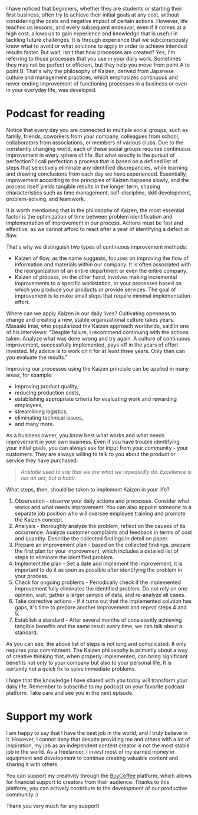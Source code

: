 I have noticed that beginners, whether they are students or starting their first business, often try to achieve their initial goals at any cost, without considering the costs and negative impact of certain actions. However, life teaches us lessons, and every subsequent endeavor, even if it comes at a high cost, allows us to gain experience and knowledge that is useful in tackling future challenges. It is through experience that we subconsciously know what to avoid or what solutions to apply in order to achieve intended results faster. But wait, isn't that how processes are created? Yes, I'm referring to those processes that you use in your daily work. Sometimes they may not be perfect or efficient, but they help you move from point A to point B. That's why the philosophy of Kaizen, derived from Japanese culture and management practices, which emphasizes continuous and never-ending improvement of functioning processes in a business or even in your everyday life, was developed.


Podcast for reading
===================

Notice that every day you are connected to multiple social groups, such as family, friends, coworkers from your company, colleagues from school, collaborators from associations, or members of various clubs. Due to the constantly changing world, each of these social groups requires continuous improvement in every sphere of life. But what exactly is the pursuit of perfection? I call perfection a process that is based on a defined list of steps that selectively eliminate any identified discrepancies, while learning and drawing conclusions from each day we have experienced. Essentially, improvement according to the principles of Kaizen happens slowly, and the process itself yields tangible results in the longer term, shaping characteristics such as time management, self-discipline, skill development, problem-solving, and teamwork.

It is worth mentioning that in the philosophy of Kaizen, the most essential factor is the optimization of time between problem identification and implementation of improvement in our process. Actions must be fast and effective, as we cannot afford to react after a year of identifying a defect or flaw.

That's why we distinguish two types of continuous improvement methods:

*   Kaizen of flow, as the name suggests, focuses on improving the flow of information and materials within our company. It is often associated with the reorganization of an entire department or even the entire company.
*   Kaizen of process, on the other hand, involves making incremental improvements to a specific workstation, or your processes based on which you produce your products or provide services. The goal of improvement is to make small steps that require minimal implementation effort.

Where can we apply Kaizen in our daily lives? Cultivating openness to change and creating a new, stable organizational culture takes years. Masaaki Imai, who popularized the Kaizen approach worldwide, said in one of his interviews: "Despite failure, I recommend continuing with the actions taken. Analyze what was done wrong and try again. A culture of continuous improvement, successfully implemented, pays off in the years of effort invested. My advice is to work on it for at least three years. Only then can you evaluate the results."

Improving our processes using the Kaizen principle can be applied in many areas, for example:

*   improving product quality,
*   reducing production costs,
*   establishing appropriate criteria for evaluating work and rewarding employees,
*   streamlining logistics,
*   eliminating technical issues,
*   and many more.

As a business owner, you know best what works and what needs improvement in your own business. Even if you have trouble identifying your initial goals, you can always ask for input from your community - your customers. They are always willing to talk to you about the product or service they have purchased.

> _Aristotle used to say that we are what we repeatedly do. Excellence is not an act, but a habit._

What steps, then, should be taken to implement Kaizen in your life?

1.  Observation - observe your daily actions and processes. Consider what works and what needs improvement. You can also appoint someone to a separate job position who will oversee employee training and promote the Kaizen concept.
2.  Analysis - thoroughly analyze the problem, reflect on the causes of its occurrence. Analyze customer complaints and feedback in terms of cost and quantity. Describe the collected findings in detail on paper.
3.  Prepare an improvement plan - based on the collected findings, prepare the first plan for your improvement, which includes a detailed list of steps to eliminate the identified problem.
4.  Implement the plan - Set a date and implement the improvement, it is important to do it as soon as possible after identifying the problem in your process.
5.  Check for ongoing problems - Periodically check if the implemented improvement fully eliminates the identified problem. Do not rely on one opinion, wait, gather a larger sample of data, and re-analyze all cases.
6.  Take corrective actions - If it turns out that the implemented solution has gaps, it's time to prepare another improvement and repeat steps 4 and 5.
7.  Establish a standard - After several months of consistently achieving tangible benefits and the same result every time, we can talk about a standard.

As you can see, the above list of steps is not long and complicated. It only requires your commitment. The Kaizen philosophy is primarily about a way of creative thinking that, when properly implemented, can bring significant benefits not only to your company but also to your personal life. It is certainly not a quick fix to solve immediate problems.

I hope that the knowledge I have shared with you today will transform your daily life. Remember to subscribe to my podcast on your favorite podcast platform. Take care and see you in the next episode.

Support my work
===================

I am happy to say that I have the best job in the world, and I truly believe in it. However, I cannot deny that despite providing me and others with a lot of inspiration, my job as an independent content creator is not the most stable job in the world. As a freelancer, I invest most of my earned money in equipment and development to continue creating valuable content and sharing it with others.

You can support my creativity through the [BuyCoffee](https://buycoffee.to/leszekkrol) platform, which allows for financial support to creators from their audience. Thanks to this platform, you can actively contribute to the development of our productive community :)

Thank you very much for any support!